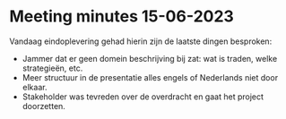 # Meeting minutes 15-06-2023

Vandaag eindoplevering gehad hierin zijn de laatste dingen besproken:

- Jammer dat er geen domein beschrijving bij zat: wat is traden, welke strategieën, etc.
- Meer structuur in de presentatie alles engels of Nederlands niet door elkaar.
- Stakeholder was tevreden over de overdracht en gaat het project doorzetten.
